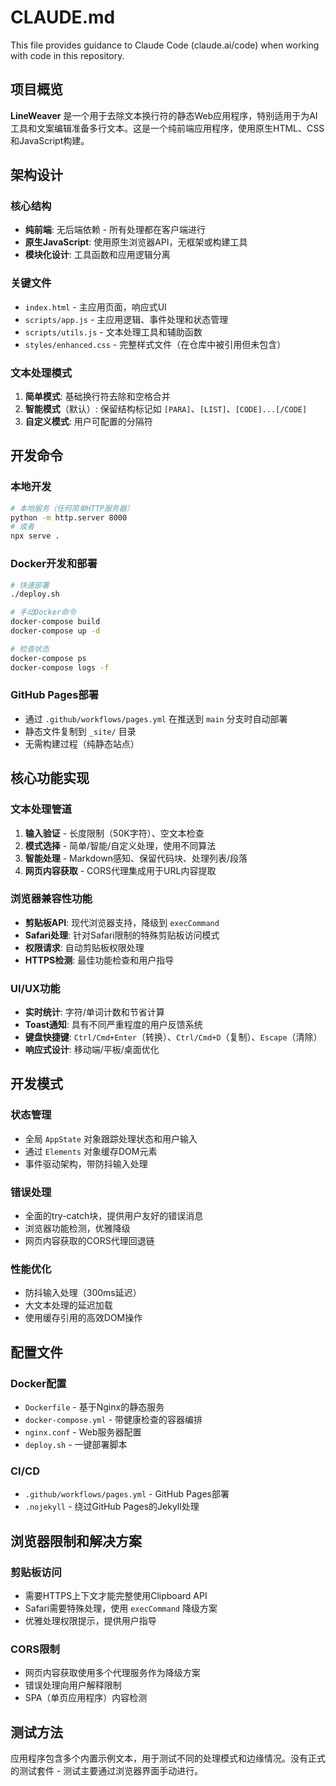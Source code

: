 # CLAUDE.md

This file provides guidance to Claude Code (claude.ai/code) when working with code in this repository.

## 项目概览

**LineWeaver** 是一个用于去除文本换行符的静态Web应用程序，特别适用于为AI工具和文案编辑准备多行文本。这是一个纯前端应用程序，使用原生HTML、CSS和JavaScript构建。

## 架构设计

### 核心结构
- **纯前端**: 无后端依赖 - 所有处理都在客户端进行
- **原生JavaScript**: 使用原生浏览器API，无框架或构建工具
- **模块化设计**: 工具函数和应用逻辑分离

### 关键文件
- `index.html` - 主应用页面，响应式UI
- `scripts/app.js` - 主应用逻辑、事件处理和状态管理  
- `scripts/utils.js` - 文本处理工具和辅助函数
- `styles/enhanced.css` - 完整样式文件（在仓库中被引用但未包含）

### 文本处理模式
1. **简单模式**: 基础换行符去除和空格合并
2. **智能模式**（默认）: 保留结构标记如 `[PARA]`、`[LIST]`、`[CODE]...[/CODE]`
3. **自定义模式**: 用户可配置的分隔符

## 开发命令

### 本地开发
```bash
# 本地服务（任何简单HTTP服务器）
python -m http.server 8000
# 或者
npx serve .
```

### Docker开发和部署
```bash
# 快速部署
./deploy.sh

# 手动Docker命令
docker-compose build
docker-compose up -d

# 检查状态
docker-compose ps
docker-compose logs -f
```

### GitHub Pages部署
- 通过 `.github/workflows/pages.yml` 在推送到 `main` 分支时自动部署
- 静态文件复制到 `_site/` 目录
- 无需构建过程（纯静态站点）

## 核心功能实现

### 文本处理管道
1. **输入验证** - 长度限制（50K字符）、空文本检查
2. **模式选择** - 简单/智能/自定义处理，使用不同算法
3. **智能处理** - Markdown感知、保留代码块、处理列表/段落
4. **网页内容获取** - CORS代理集成用于URL内容提取

### 浏览器兼容性功能
- **剪贴板API**: 现代浏览器支持，降级到 `execCommand`
- **Safari处理**: 针对Safari限制的特殊剪贴板访问模式
- **权限请求**: 自动剪贴板权限处理
- **HTTPS检测**: 最佳功能检查和用户指导

### UI/UX功能
- **实时统计**: 字符/单词计数和节省计算
- **Toast通知**: 具有不同严重程度的用户反馈系统
- **键盘快捷键**: `Ctrl/Cmd+Enter`（转换）、`Ctrl/Cmd+D`（复制）、`Escape`（清除）
- **响应式设计**: 移动端/平板/桌面优化

## 开发模式

### 状态管理
- 全局 `AppState` 对象跟踪处理状态和用户输入
- 通过 `Elements` 对象缓存DOM元素
- 事件驱动架构，带防抖输入处理

### 错误处理
- 全面的try-catch块，提供用户友好的错误消息
- 浏览器功能检测，优雅降级
- 网页内容获取的CORS代理回退链

### 性能优化
- 防抖输入处理（300ms延迟）
- 大文本处理的延迟加载
- 使用缓存引用的高效DOM操作

## 配置文件

### Docker配置
- `Dockerfile` - 基于Nginx的静态服务
- `docker-compose.yml` - 带健康检查的容器编排
- `nginx.conf` - Web服务器配置
- `deploy.sh` - 一键部署脚本

### CI/CD
- `.github/workflows/pages.yml` - GitHub Pages部署
- `.nojekyll` - 绕过GitHub Pages的Jekyll处理

## 浏览器限制和解决方案

### 剪贴板访问
- 需要HTTPS上下文才能完整使用Clipboard API
- Safari需要特殊处理，使用 `execCommand` 降级方案
- 优雅处理权限提示，提供用户指导

### CORS限制
- 网页内容获取使用多个代理服务作为降级方案
- 错误处理向用户解释限制
- SPA（单页应用程序）内容检测

## 测试方法

应用程序包含多个内置示例文本，用于测试不同的处理模式和边缘情况。没有正式的测试套件 - 测试主要通过浏览器界面手动进行。
